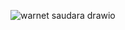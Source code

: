 ![warnet saudara drawio](https://github.com/SawungGalihT/PA/assets/144757389/847b0ef6-fd73-4721-81d0-8634e93a8646)
